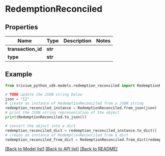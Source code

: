 # RedemptionReconciled


## Properties

Name | Type | Description | Notes
------------ | ------------- | ------------- | -------------
**transaction_id** | **str** |  | 
**type** | **str** |  | 

## Example

```python
from trivium_python_sdk.models.redemption_reconciled import RedemptionReconciled

# TODO update the JSON string below
json = "{}"
# create an instance of RedemptionReconciled from a JSON string
redemption_reconciled_instance = RedemptionReconciled.from_json(json)
# print the JSON string representation of the object
print(RedemptionReconciled.to_json())

# convert the object into a dict
redemption_reconciled_dict = redemption_reconciled_instance.to_dict()
# create an instance of RedemptionReconciled from a dict
redemption_reconciled_from_dict = RedemptionReconciled.from_dict(redemption_reconciled_dict)
```
[[Back to Model list]](../README.md#documentation-for-models) [[Back to API list]](../README.md#documentation-for-api-endpoints) [[Back to README]](../README.md)


